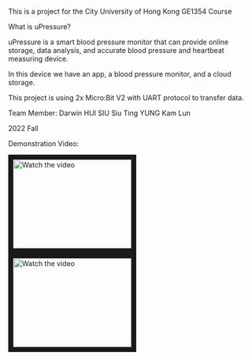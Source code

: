 This is a project for the City University of Hong Kong GE1354 Course







What is uPressure?

uPressure is a smart blood pressure monitor that can provide online storage, data analysis, and accurate blood pressure and heartbeat measuring device.

In this device we have an app, a blood pressure monitor, and a cloud storage.

This project is using 2x Micro:Bit V2 with UART protocol to transfer data.

Team Member:
Darwin HUI
SIU Siu Ting
YUNG Kam Lun

2022 Fall


Demonstration Video:

<a href="http://www.youtube.com/watch?feature=player_embedded&v=5CkD4s5vOME" target="_blank">
 <img src="http://img.youtube.com/vi/5CkD4s5vOME/1.jpg" alt="Watch the video" width="240" height="180" border="10" />
</a>

<a href="http://www.youtube.com/watch?feature=player_embedded&v=SdMyfrhVxo4" target="_blank">
 <img src="http://img.youtube.com/vi/SdMyfrhVxo4/0.jpg" alt="Watch the video" width="240" height="180" border="10" />
</a>
